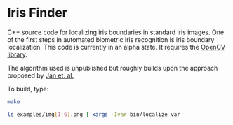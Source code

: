 # Iris Finder

C++ source code for localizing iris boundaries in standard iris images.
One of the first steps in automated biometric iris recognition is iris boundary localization.
This code is currently in an alpha state. It requires the [OpenCV library](https://opencv.org).

The algorithm used is unpublished but roughly builds upon the approach proposed by [Jan et. al.](https://www.sciencedirect.com/science/article/pii/S0165168412002630)

To build, type:
```bash
make

ls examples/img[1-6].png | xargs -Ivar bin/localize var
```
